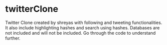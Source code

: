 # twitterClone
Twitter Clone created by shreyas with following and tweeting functionalities.
It also include highlighting hashes and search using hashes.
Databases are not included and will not be included.
Go through the code to understand further.
